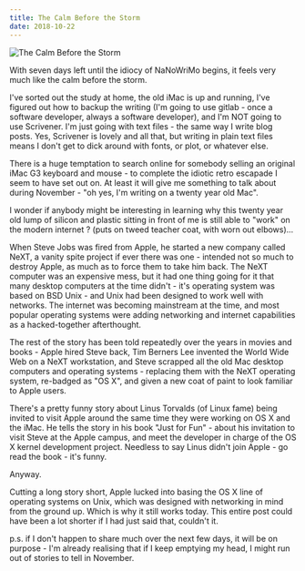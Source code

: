 ```yaml
---
title: The Calm Before the Storm
date: 2018-10-22
---
```


![The Calm Before the Storm](https://source.unsplash.com/qTpc0Vj4YoE/1600x900)

With seven days left until the idiocy of NaNoWriMo begins, it feels very much like the calm before the storm.

I've sorted out the study at home, the old iMac is up and running, I've figured out how to backup the writing (I'm going to use gitlab - once a software developer, always a software developer), and I'm NOT going to use Scrivener. I'm just going with text files - the same way I write blog posts. Yes, Scrivener is lovely and all that, but writing in plain text files means I don't get to dick around with fonts, or plot, or whatever else.

There is a huge temptation to search online for somebody selling an original iMac G3 keyboard and mouse - to complete the idiotic retro escapade I seem to have set out on. At least it will give me something to talk about during November - "oh yes, I'm writing on a twenty year old Mac".

I wonder if anybody might be interesting in learning why this twenty year old lump of silicon and plastic sitting in front of me is still able to "work" on the modern internet ? (puts on tweed teacher coat, with worn out elbows)...

When Steve Jobs was fired from Apple, he started a new company called NeXT, a vanity spite project if ever there was one - intended not so much to destroy Apple, as much as to force them to take him back. The NeXT computer was an expensive mess, but it had one thing going for it that many desktop computers at the time didn't - it's operating system was based on BSD Unix - and Unix had been designed to work well with networks. The internet was becoming mainstream at the time, and most popular operating systems were adding networking and internet capabilities as a hacked-together afterthought.

The rest of the story has been told repeatedly over the years in movies and books - Apple hired Steve back, Tim Berners Lee invented the World Wide Web on a NeXT workstation, and Steve scrapped all the old Mac desktop computers and operating systems - replacing them with the NeXT operating system, re-badged as "OS X", and given a new coat of paint to look familiar to Apple users.

There's a pretty funny story about Linus Torvalds (of Linux fame) being invited to visit Apple around the same time they were working on OS X and the iMac. He tells the story in his book "Just for Fun" - about his invitation to visit Steve at the Apple campus, and meet the developer in charge of the OS X kernel development project. Needless to say Linus didn't join Apple - go read the book - it's funny.

Anyway.

Cutting a long story short, Apple lucked into basing the OS X line of operating systems on Unix, which was designed with networking in mind from the ground up. Which is why it still works today. This entire post could have been a lot shorter if I had just said that, couldn't it.

p.s. if I don't happen to share much over the next few days, it will be on purpose - I'm already realising that if I keep emptying my head, I might run out of stories to tell in November.